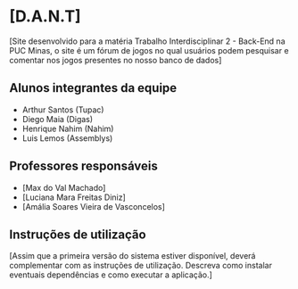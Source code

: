 # [D.A.N.T]

[Site desenvolvido para a matéria Trabalho Interdisciplinar 2 - Back-End na PUC Minas, o site é um fórum de jogos no qual usuários podem pesquisar e comentar nos jogos presentes no nosso banco de dados]

## Alunos integrantes da equipe

* Arthur Santos (Tupac)
* Diego Maia (Digas)
* Henrique Nahim (Nahim)
* Luis Lemos (Assemblys)

## Professores responsáveis

* [Max do Val Machado]
* [Luciana Mara Freitas Diniz]
* [Amália Soares Vieira de Vasconcelos]

## Instruções de utilização

[Assim que a primeira versão do sistema estiver disponível, deverá complementar com as instruções de utilização. Descreva como instalar eventuais dependências e como executar a aplicação.]
